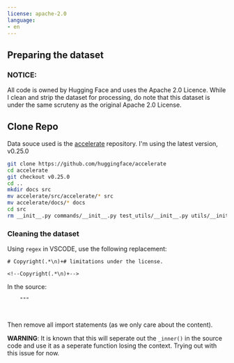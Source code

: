 ```yaml
---
license: apache-2.0
language:
- en
---
```

## Preparing the dataset

### NOTICE:

All code is owned by Hugging Face and uses the Apache 2.0 Licence. While I clean and strip the dataset for processing, do note that this dataset is under the same scruteny as the original Apache 2.0 License.

## Clone Repo

Data souce used is the [accelerate](https://github.com/huggingface/accelerate) repository. I'm using the latest version, v0.25.0

```bash
git clone https://github.com/huggingface/accelerate
cd accelerate
git checkout v0.25.0
cd ..
mkdir docs src
mv accelerate/src/accelerate/* src
mv accelerate/docs/* docs
cd src
rm __init__.py commands/__init__.py test_utils/__init__.py utils/__init__.py
```

### Cleaning the dataset

Using `regex` in VSCODE, use the following replacement:

```regex
# Copyright(.*\n)+# limitations under the license.
```

```regex
<!--Copyright(.*\n)+-->
```

In the source:
```regex
    """

    
```
Then remove all import statements (as we only care about the content).

**WARNING**: It is known that this will seperate out the `_inner()` in the source code and use it as a seperate function losing the context. Trying out with this issue for now. 
